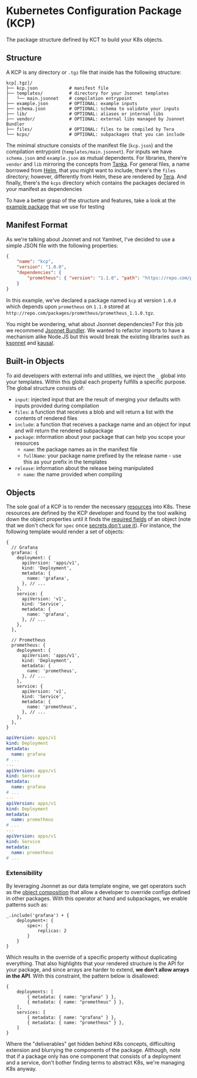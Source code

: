 # Kubernetes Configuration Package (KCP)

The package structure defined by KCT to build your K8s objects.

<a name="structure"></a>

## Structure

A KCP is any directory or `.tgz` file that inside has the following structure:

```text
kcp[.tgz]/
├── kcp.json            # manifest file
├── templates/          # directory for your Jsonnet templates
│   └── main.jsonnet    # compilation entrypoint
├── example.json        # OPTIONAL: example inputs
├── schema.json         # OPTIONAL: schema to validate your inputs
├── lib/                # OPTIONAL: aliases or internal libs
├── vendor/             # OPTIONAL: external libs managed by Jsonnet Bundler
├── files/              # OPTIONAL: files to be compiled by Tera
└── kcps/               # OPTIONAL: subpackages that you can include
```

The minimal structure consists of the manifest file (`kcp.json`) and the compilation entrypoint (`templates/main.jsonnet`). For inputs we have `schema.json` and `example.json` as mutual dependents. For libraries, there're `vendor` and `lib` mirroring the concepts from [Tanka](https://tanka.dev/libraries/import-paths). For general files, a name borrowed from [Helm](https://helm.sh/docs/chart_template_guide/accessing_files/#helm), that you might want to include, there's the `files` directory; however, differently from Helm, these are rendered by [Tera](https://tera.netlify.app/docs). And finally, there's the `kcps` directory which contains the packages declared in your manifest as dependencies

To have a better grasp of the structure and features, take a look at the [example package][example-kcp] that we use for testing

<a name="manifest"></a>

## Manifest Format

As we're talking about Jsonnet and not Yamlnet, I've decided to use a simple JSON file with the following properties:

```json
{
	"name": "kcp",
	"version": "1.0.0",
	"dependencies": {
		"prometheus": { "version": "1.1.0", "path": "https://repo.com/packages/prometheus" }
	}
}
```

In this example, we've declared a package named `kcp` at version `1.0.0` which depends upon `prometheus` on `1.1.0` stored at `http://repo.com/packages/prometheus/prometheus_1.1.0.tgz`.

You might be wondering, what about Jsonnet dependencies? For this job we recommend [Jsonnet Bundler](https://github.com/jsonnet-bundler/jsonnet-bundler). We wanted to refactor imports to have a mechanism alike Node.JS but this would break the existing libraries such as [ksonnet](https://github.com/ksonnet/ksonnet-lib) and [kausal](https://github.com/grafana/jsonnet-libs/tree/master/ksonnet-util).

<a name="built-in"></a>

## Built-in Objects

To aid developers with external info and utilities, we inject the `_` global into your templates. Within this global each property fulfills a specific purpose. The global structure consists of:

- `input`: injected input that are the result of merging your defaults with inputs provided during compilation
- `files`: a function that receives a blob and will return a list with the contents of rendered files
- `include`: a function that receives a package name and an object for input and will return the rendered subpackage
- `package`: information about your package that can help you scope your resources
	- `name`: the package names as in the manifest file
	- `fullName`: your package name prefixed by the release name - use this as your prefix in the templates
- `release`: information about the release being manipulated
	- `name`: the name provided when compiling

<a name="objects"></a>

## Objects

The sole goal of a KCP is to render the necessary [resources][k8s-objects] into K8s. These resources are defined by the KCP developer and found by the tool walking down the object properties until it finds the [required fields][k8s-required-fields] of an object (note that we don't check for `spec` once [secrets don't use it][k8s-secret]). For instance, the following template would render a set of objects:

```jsonnet
{
  // Grafana
  grafana: {
    deployment: {
      apiVersion: 'apps/v1',
      kind: 'Deployment',
      metadata: {
        name: 'grafana',
      }, // ...
    },
    service: {
      apiVersion: 'v1',
      kind: 'Service',
      metadata: {
        name: 'grafana',
      }, // ...
    },
  },

  // Prometheus
  prometheus: {
    deployment: {
      apiVersion: 'apps/v1',
      kind: 'Deployment',
      metadata: {
        name: 'prometheus',
      }, // ...
    },
    service: {
      apiVersion: 'v1',
      kind: 'Service',
      metadata: {
        name: 'prometheus',
      }, // ...
    },
  },
}
```

```yaml
apiVersion: apps/v1
kind: Deployment
metadata:
  name: grafana
# ...
---
apiVersion: apps/v1
kind: Service
metadata:
  name: grafana
# ...
---
apiVersion: apps/v1
kind: Deployment
metadata:
  name: prometheus
# ...
---
apiVersion: apps/v1
kind: Service
metadata:
  name: prometheus
# ...
```

<a name="objects--extensibility"></a>

### Extensibility

By leveraging Jsonnet as our data template engine, we get operators such as the [object composition][jsonnet-oo] that allow a developer to override configs defined in other packages. With this operator at hand and subpackages, we enable patterns such as:

```jsonnet
_.include('grafana') + {
	deployment+: {
		spec+: {
			replicas: 2
		}
	}
}
```

Which results in the override of a specific property without duplicating everything. That also highlights that your rendered structure is the API for your package, and since arrays are harder to extend, **we don't allow arrays in the API**. With this constraint, the pattern below is disallowed:

```jsonnet
{
	deployments: [
		{ metadata: { name: "grafana" } },
		{ metadata: { name: "prometheus" } },
	],
	services: [
		{ metadata: { name: "grafana" } },
		{ metadata: { name: "prometheus" } },
	]
}
```

Where the "deliverables" get hidden behind K8s concepts, difficulting extension and blurrying the components of the package. Although, note that if a package only has one component that consists of a deployment and a service, don't bother finding terms to abstract K8s, we're managing K8s anyway.

[jsonnet-oo]: https://jsonnet.org/learning/tutorial.html#oo
[k8s-objects]: https://kubernetes.io/docs/concepts/overview/working-with-objects/kubernetes-objects/
[k8s-required-fields]: https://kubernetes.io/docs/concepts/overview/working-with-objects/kubernetes-objects/#required-fields
[k8s-secret]: https://kubernetes.io/docs/concepts/configuration/secret/
[example-kcp]: https://github.com/kseat/kct/tree/master/crates/kct_package/tests/fixtures/kcp
